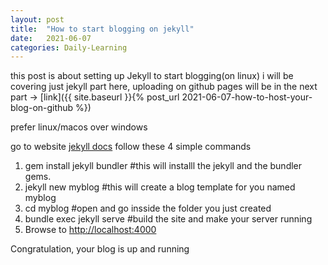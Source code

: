 ```yaml
---
layout: post
title:  "How to start blogging on jekyll"
date:   2021-06-07
categories: Daily-Learning
---
```


this post is about setting up Jekyll to start blogging(on linux)
i will be covering just jekyll part here, uploading on github pages will be in the next part 
-> [link]({{ site.baseurl }}{% post_url 2021-06-07-how-to-host-your-blog-on-github %})

prefer linux/macos over windows

go to website [jekyll docs](https://jekyllrb.com/docs/)
follow these 4 simple commands
1.  gem install jekyll bundler #this will installl the jekyll and the bundler gems.
2.  jekyll new myblog #this will create a blog template for you named myblog
3.  cd myblog #open and go insside the folder you just created
4.  bundle exec jekyll serve #build the site and make your server running
5.  Browse to [http://localhost:4000](http://localhost:4000)

Congratulation, your blog is up and running